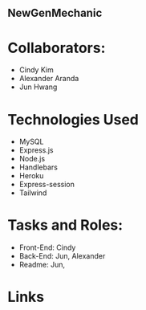 ## NewGenMechanic

# Collaborators:
* Cindy Kim
* Alexander Aranda
* Jun Hwang

# Technologies Used
* MySQL
* Express.js
* Node.js
* Handlebars
* Heroku
* Express-session
* Tailwind

# Tasks and Roles:

* Front-End: Cindy
* Back-End: Jun, Alexander
* Readme: Jun,

# Links
